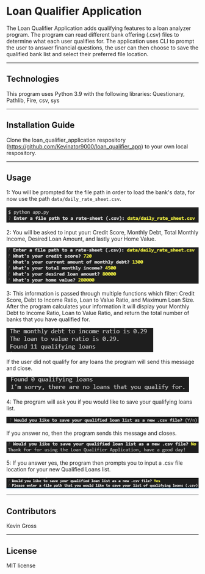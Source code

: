 # Loan Qualifier Application
 
The Loan Qualifier Application adds qualifying features to a loan analyzer program. The program can read different bank offering   (.csv) files to determine what each user qualifies for. The application uses CLI to prompt the user to answer financial questions, the user can then choose to save the qualified bank list and select their preferred file location.

---

## Technologies

This program uses Python 3.9 with the following libraries:
Questionary,
Pathlib,
Fire,
csv,
sys

---

## Installation Guide

Clone the loan_qualifier_application respository (https://github.com/Kevinator9000/loan_qualifier_app) to your own local respository.

---

## Usage
1: You will be prompted for the file path in order to load the bank's data, for now use the path `data/daily_rate_sheet.csv`.

![](./images/step1.PNG)


2: You will be asked to input your: Credit Score, Monthly Debt, Total Monthly Income, Desired Loan Amount, and lastly your Home Value.

![](./images/step2.PNG)


3: This information is passed through multiple functions which filter: Credit Score, Debt to Income Ratio, Loan to Value Ratio, and Maximum Loan Size. After the program calculates your information it will display your Monthly Debt to Income Ratio, Loan to Value Ratio, and return the total number of banks that you have qualified for.

![](./images/step3.PNG)


If the user did not qualify for any loans the program will send this message and close.

![](./images/notqualified.PNG)


4: The program will ask you if you would like to save your qualifying loans list.

![](./images/save.PNG)


If you answer no, then the program sends this message and closes.

![](./images/notsaved.PNG)


5: If you answer yes, the program then prompts you to input a .csv file location for your new Qualified Loans list.

![](./images/yessave.PNG)

---

## Contributors

Kevin Gross

---

## License

MIT license
